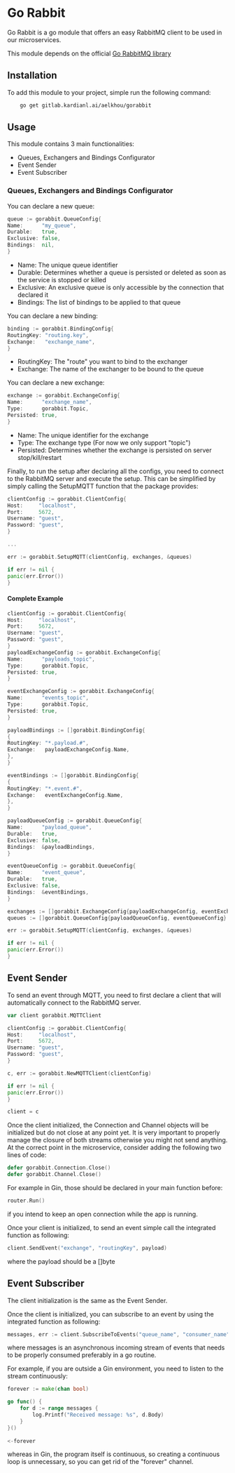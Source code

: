 # Go Rabbit

Go Rabbit is a go module that offers an easy RabbitMQ client to be used in our microservices.

This module depends on the official [Go RabbitMQ library](https://github.com/streadway/amqp)

## Installation

To add this module to your project, simple run the following command:

```bash
    go get gitlab.kardianl.ai/aelkhou/gorabbit
```

## Usage

This module contains 3 main functionalities:

* Queues, Exchangers and Bindings Configurator
* Event Sender
* Event Subscriber

### Queues, Exchangers and Bindings Configurator

You can declare a new queue:

```go
queue := gorabbit.QueueConfig{
Name:      "my_queue",
Durable:   true,
Exclusive: false,
Bindings:  nil,
}
```

* Name: The unique queue identifier
* Durable: Determines whether a queue is persisted or deleted as soon as the service is stopped or killed
* Exclusive: An exclusive queue is only accessible by the connection that declared it
* Bindings: The list of bindings to be applied to that queue

You can declare a new binding:

```go
binding := gorabbit.BindingConfig{
RoutingKey: "routing.key",
Exchange:   "exchange_name",
}
```

* RoutingKey: The "route" you want to bind to the exchanger
* Exchange: The name of the exchanger to be bound to the queue

You can declare a new exchange:

```go
exchange := gorabbit.ExchangeConfig{
Name:      "exchange_name",
Type:      gorabbit.Topic,
Persisted: true,
}
```

* Name: The unique identifier for the exchange
* Type: The exchange type (For now we only support "topic")
* Persisted: Determines whether the exchange is persisted on server stop/kill/restart

Finally, to run the setup after declaring all the configs, you need to connect to the RabbitMQ server and execute the
setup. This can be simplified by simply calling the SetupMQTT function that the package provides:

```go
clientConfig := gorabbit.ClientConfig{
Host:     "localhost",
Port:     5672,
Username: "guest",
Password: "guest",
}

...

err := gorabbit.SetupMQTT(clientConfig, exchanges, &queues)

if err != nil {
panic(err.Error())
}

```

#### Complete Example

```go
clientConfig := gorabbit.ClientConfig{
Host:     "localhost",
Port:     5672,
Username: "guest",
Password: "guest",
}
payloadExchangeConfig := gorabbit.ExchangeConfig{
Name:      "payloads_topic",
Type:      gorabbit.Topic,
Persisted: true,
}

eventExchangeConfig := gorabbit.ExchangeConfig{
Name:      "events_topic",
Type:      gorabbit.Topic,
Persisted: true,
}

payloadBindings := []gorabbit.BindingConfig{
{
RoutingKey: "*.payload.#",
Exchange:   payloadExchangeConfig.Name,
},
}

eventBindings := []gorabbit.BindingConfig{
{
RoutingKey: "*.event.#",
Exchange:   eventExchangeConfig.Name,
},
}

payloadQueueConfig := gorabbit.QueueConfig{
Name:      "payload_queue",
Durable:   true,
Exclusive: false,
Bindings:  &payloadBindings,
}

eventQueueConfig := gorabbit.QueueConfig{
Name:      "event_queue",
Durable:   true,
Exclusive: false,
Bindings:  &eventBindings,
}

exchanges := []gorabbit.ExchangeConfig{payloadExchangeConfig, eventExchangeConfig}
queues := []gorabbit.QueueConfig{payloadQueueConfig, eventQueueConfig}

err := gorabbit.SetupMQTT(clientConfig, exchanges, &queues)

if err != nil {
panic(err.Error())
}
```

## Event Sender

To send an event through MQTT, you need to first declare a client that will automatically connect to the RabbitMQ
server.

```go
var client gorabbit.MQTTClient

clientConfig := gorabbit.ClientConfig{
Host:     "localhost",
Port:     5672,
Username: "guest",
Password: "guest",
}

c, err := gorabbit.NewMQTTClient(clientConfig)

if err != nil {
panic(err.Error())
}

client = c
```

Once the client initialized, the Connection and Channel objects will be initialized but do not close at any point yet.
It is very important to properly manage the closure of both streams otherwise you might not send anything. At the
correct point in the microservice, consider adding the following two lines of code:

```go
defer gorabbit.Connection.Close()
defer gorabbit.Channel.Close()
```

For example in Gin, those should be declared in your main function before:
```go 
router.Run()
```
if you intend to keep an open connection while the app is running.

Once your client is initialized, to send an event simple call the integrated function as following:
```go
client.SendEvent("exchange", "routingKey", payload)
```
where the payload should be a []byte

## Event Subscriber

The client initialization is the same as the Event Sender.

Once the client is initialized, you can subscribe to an event by using the integrated function as following:
```go
messages, err := client.SubscribeToEvents("queue_name", "consumer_name")
```

where messages is an asynchronous incoming stream of events that needs to be properly consumed preferably in a go routine.

For example, if you are outside a Gin environment, you need to listen to the stream continuously:
```go
forever := make(chan bool)

go func() {
	for d := range messages {
		log.Printf("Received message: %s", d.Body)
	}
}()
	
<-forever
```

whereas in Gin, the program itself is continuous, so creating a continuous loop is unnecessary, so you can get rid of the "forever" channel.